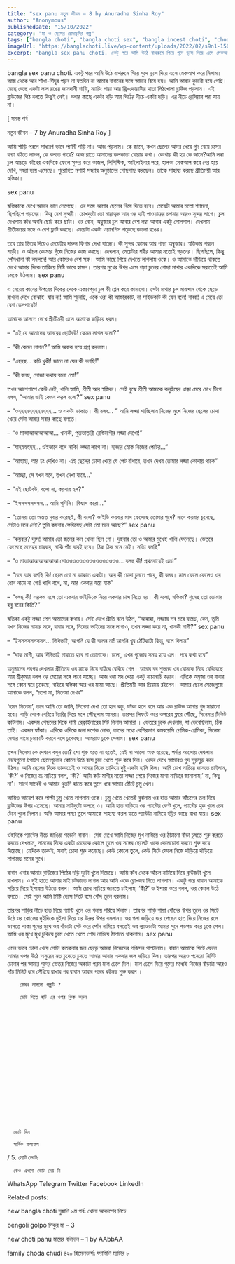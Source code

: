 ```yaml
---
title: "sex panu নতুন জীবন – 8 by Anuradha Sinha Roy"
author: "Anonymous"
publishedDate: "15/10/2022"
category: "মা ও ছেলের চোদাচুদির গল্প"
tags: ["bangla choti", "bangla choti sex", "bangla incest choti", "chodon choti"]
imageUrl: "https://banglachoti.live/wp-content/uploads/2022/02/s9n1-150x150.jpg"
excerpt: "bangla sex panu choti. একটু পরে আমি উঠে বাথরুমে গিয়ে গুদে ড্যুস দিয়ে এসে মেকআপ করে নিলাম। আজ থেকে আর শাঁখা-সিঁদুর পড়ব না যতদিন না আমার বাবানের সঙ্গে আমার বিয়ে হয়। আমি আবার কুমারী হয়ে গেছি। বেছে বেছে এ..."
---
```


bangla sex panu choti. একটু পরে আমি উঠে বাথরুমে গিয়ে গুদে ড্যুস দিয়ে এসে মেকআপ করে নিলাম। আজ থেকে আর শাঁখা-সিঁদুর পড়ব না যতদিন না আমার বাবানের সঙ্গে আমার বিয়ে হয়। আমি আবার কুমারী হয়ে গেছি। বেছে বেছে একটা লাল রঙের জামদানী শাড়ি, ম্যাচিং শায়া আর থ্রি-কোয়ার্টার হাতা পিঠখোলা ব্লাউজ পড়লাম। এই ব্লাউজের পিঠ বলতে কিছুই নেই। গলার কাছে একটা দড়ি আর পিঠের নীচে একটা দড়ি। এর নীচে ব্রেসিয়ার পরা যায় না।


[
সমস্ত পর্ব


নতুন জীবন – 7 by Anuradha Sinha Roy
]


আমি শাড়ি পরলে সাধারণ ভাবে প্যান্টি পড়ি না। আজ পড়লাম। কে জানে, কখন ছেলের আদর খেয়ে গুদ বেয়ে রসের বন্যা বইতে লাগল, কে বলতে পারে? আজ রাতে আমাদের কলকাতা ঘোরার কথা। কোথায় কী হয় কে জানে?আমি লম্বা চুল আচড়ে কাঁধের একদিকে ফেলে সুন্দর করে কাজল, লিপিস্টিক, আইলাইনার পরে, হালকা মেকআপ করে বের হয়ে দেখি, সন্ধ্যা হয়ে এসেছে। পুরোহিত মশাই সন্ধ্যার অনুষ্ঠানের গোছগাছ করছেন। তাকে সাহায্য করছে প্রীতিময়ী আর স্বস্তিকা।


sex panu


স্বস্তিকাকে দেখে আমার ভাল লেগেছে। ওর সঙ্গে আমার ছেলের বিয়ে দিতে হবে। মেয়েটা আমার মতো শ্যামলা, ছিপছিপে গড়নের। কিন্তু বেশ সুন্দরী। চোখদুটো তো মারাত্বক আর ওর হাই পাওয়ারের চশমায় আরও সুন্দর লাগে। চুল দেখলাম কাঁধ অবধি ছোট করে ছাটা। ওর বোন, অম্বুজার চুল আবার বেশ লম্বা আবার একটু গোলগাল। দেখলাম প্রীতীময়ের সঙ্গে ও বেশ ফ্লার্ট করছে। মেয়েটা একটা ওয়ানপিস পড়েছে কালো রঙের।


তবে তার ভিতর দিয়েও মেয়েটার দারুন ফিগার দেখা যাচ্ছে। কী সুন্দর কোমর আর পাছা অম্বুজার। স্বস্তিকার পরনে শাড়ী। ও আঁচল কোমরে গুঁজে নিজের কাজ করছে। দেখলাম, মেয়েটার শরীর আমার মতোই গড়নের। ছিপছিপে, কিন্তু পোঁদখানা কী লদলদে! আর কোমরও বেশ সরু। আমি কাছে গিয়ে দেখতে লাগলাম ওকে। ও আমাকে দাঁড়িয়ে থাকতে দেখে আমার দিকে তাকিয়ে মিষ্টি ভাবে হাসল। তারপর মুখের উপর এসে পড়া চুলের গোছা মাথার একদিকে সরাতেই আমি চমকে উঠলাম। sex panu


এ মেয়ের কানের উপরের দিকের থেকে একচাপড়া চুল কী প্লেন করে কামানো। সেটা মাথার চুল মাঝখান থেকে ছেড়ে রাখলে দেখে বোঝাই  যায় না! আমি শুনেছি, একে ওরা কী আন্ডারকাট, না সাইডকাট কী যেন বলে! বাব্বা! এ মেয়ে তো বেশ ডেসপারেট!

আমাকে আসতে দেখে প্রীতীময়ী এসে আমাকে জড়িয়ে ধরল।

– “এই যে আমাদের আদরের ছোটবউ! কেমন লাগল বলো?”












– “কী কেমন লাগল?” আমি অবাক হয়ে প্রশ্ন করলাম।

– “এহহহ… কচি খুকী! জানে না যেন কী বলছি!”

– “কী বলছ, সোজা কথায় বলো তো!”


তখন আশেপাশে কেউ নেই, খালি আমি, প্রীতী আর স্বস্তিকা। সেই বুঝে প্রীতী আমাকে কনুইয়ের ধাক্কা মেরে চোখ টিপে বলল, “আমার ভাই কেমন করল বলো?” sex panu


– “ওহহহহহহহহহহহহ… ও একটা ডাকাত। কী বলব… ” আমি লজ্জা পাচ্ছিলাম নিজের মুখে নিজের ছেলের চোদা খেয়ে সেটা আবার সবার কাছে বলতে।


– “ও মাআআআআআআ… খানকী, পুতভাতারী রেন্ডিমাগীর লজ্জা দেখো!”


– “যাহহহহহহ… ওইভাবে বলে নাকি! লজ্জা লাগে না। হাজার হোক নিজের পেটের…”


– “আহাহা, আর ঢং দেখিও না। এই ছেলের চোদা খেয়ে যে পেট বাঁধাবে, তখন দেখব তোমার লজ্জা কোথায় থাকে”


– “আচ্ছা, সে যখন হবে, তখন দেখা যাবে…”


– “এই ছোটবউ, বলো না, কয়বার হল?”


– “ইসসসসসসসস… আমি গুণিনি। বিশ্বাস করো…”


– “তোমরা তো অন্তত দুবার করেছই, কী বলো? ভাইডি কয়বার মাল ফেলেছে তোমার গুদে? মানে কয়বার চুদেছে, সেটাও মনে নেই? তুমি কয়বার ফেদিয়েছ সেটা তো মনে আছে?” sex panu


– “কয়বার? দ্যুস! আমার তো জলের কল খোলা ছিল গো। দুইবার তো ও আমার মুখেই খালি ফেলেছে। ভেতরে ফেলেছে মনেহয় চারবার, নাকি পাঁচ বারই হবে। ঠিক ঠিক মনে নেই। সত্যি বলছি”


– “ও মাআআআআআআআ গোওওওওওওওওওওওওওওওও… বলছ কী! প্রথমবারেই এত!”


– “তবে আর বলছি কি! ছেলে তো না ডাকাত একটা। আর কী চোদা চুদতে পারে, কী বলব। মাল ফেলে ফেলেও ওর ধোন নামে না গো! খালি বলে, মা, আর একবার হয়ে যাক”


– “বলছ কী! এরকম হলে তো একবার ভাইডিকে নিয়ে একবার চান্স নিতে হয়। কী বলো, স্বস্তিকা? শুনেছ তো তোমার হবু বরের কির্তি?”


স্বতিকা একটু লজ্জা পেল আমাদের কথায়। সেই দেখে প্রীতি বলে উঠল, “আহাহা, লজ্জায় সব মরে যাচ্ছে, কেন, তুমি যখন নিজের মামার সঙ্গে, বাবার সঙ্গে, নিজের ভাইদের সঙ্গে লাগাও, তখন লজ্জা করে না, খানকী মাগী?” sex panu


– “ইসসসসসসসসস… দিদিভাই, আপনি যে কী বলেন না! আপনি খুব ঠোঁটকাটা কিন্তু, বলে দিলাম”


– “থাক মাগী, আর দিদিভাই মারাতে হবে না তোমাকে। চলো, এখন পুজোর সময় হয়ে এল। পরে কথা হবে”


অনুষ্ঠানের পরপর দেখলাম প্রীতিময় ওর মাকে নিয়ে বাইরে বেরিয়ে গেল। আমার বর শুভময় ওর বোনকে নিয়ে বেরিয়েছে আর শ্রীকুমার বলল ওর মেয়ের সঙ্গে পাবে যাচ্ছে। আজ ওরা মদ খেয়ে একটু নাচানাচি করবে। এদিকে অম্বুজা ওর বাবার সঙ্গে কোন ঘরে ঢুকেছে, বাইরে স্বস্তিকা আর ওর মামা আছে। প্রীতিময়ী আর প্রিয়ময় রইলেন। আমার ছেলে সেজেগুজে আমাকে বলল, “চলো মা, সিনেমা দেখব”


‘হমম সিনেমা’, তবে আমি তো জানি, সিনেমা দেখা তো হবে কচু, ফাঁকা হলে বসে আর এক রাউন্ড আমার গুদ মারানো হবে। বাড়ি থেকে বেরিয়ে ট্যাক্সি নিয়ে মলে পৌঁছলাম আমরা। তারপর লিফটে করে ওপরের ফ্লরে পৌঁছে, সিনেমার টিকিট কাটলাম। একদম পেছনের দিকে দামী রেক্লাইনারের সিট নিলাম আমারা । ভেতরে ঢুকে দেখলাম, যা ভেবেছিলাম, ঠিক তাই। একদম ফাঁকা। এদিকে ওদিকে জনা দশেক লোক, তাদের মধ্যে বেশিরভাগ কমবয়েসি প্রেমিক-প্রেমিকা, সিনেমা দেখার নামে চুমাচাটি করবে বলে ঢুকেছে। আমরাও ঢুকে গেলাম। sex panu


তখন সিনেমা কে দেখবে বলুন তো? শো শুরু হতে না হতেই, যেই না আলো অফ হয়েছে, পর্দার আলোয় দেখলাম মেয়েগুলো টপাটপ ছেলেগুলোর কোলে উঠে বসে চুমা খেতে শুরু করে দিল। ওদের দেখে আমারও গুদ সুড়সুড় করে উঠল। আমি ছেলের দিকে তাকাতেই ও আমার দিকে তাকিয়ে দুষ্টু একটা হাসি দিল। আমি চোখ নাচিয়ে জানতে চাইলাম, ‘কী?’ ও নিজের ভ্রূ নাচিয়ে বলল, ‘কী?’ আমি কচি মাগীর মতো লজ্জা পেয়ে নিজের মাথা নাড়িরে জানালাম,’ না, কিছু না’। সাথে সাথেই ও আমার থুতনি হাতে করে তুলে ধরে আমার ঠোঁটে চুমু খেল।


আমিও আয়েশ করে পাল্টা চুমু খেতে লাগলাম ওকে। চুমু খেতে খেতেই বুঝলাম ওর হাত আমার আঁচলের তল দিয়ে ব্লাউজের উপর এসেছে। আমার মাইদুটো ডলছে ও। আমি হাত বাড়িয়ে ওর প্যান্টের বেল্ট খুলে, প্যান্টের হুক খুলে চেন টেনে খুলে দিলাম। অভি আমার পাছা তুলে আমাকে সাহায্য করল যাতে প্যান্টটা নামিয়ে হাঁটুর কাছে রাখা যায়। sex panu


ওইদিকে প্যান্টের নীচে জাঙিয়া পড়েনি বাবান। সেই দেখে আমি নিজের মুখ নামিয়ে ওর ঠাটানো বাঁড়া চুষতে শুরু করতে করতে দেখলাম, সামনের দিকে একটা মেয়েকে কোলে তুলে ওর সঙ্গের ছেলেটা ওকে কোলচোদা করতে শুরু করে দিয়েছে। যেদিকে তাকাই, সবাই চোদা শুরু করেছে। কেউ কোলে তুলে, কেউ সিটে ফেলে নিজে দাঁড়িয়ে দাঁড়িয়ে লাগাচ্ছে মনের সুখে।


বাবান এবার আমার ব্লাউজের পিঠের দড়ি দুটো খুলে দিয়েছে। আমি কাঁধ থেকে আঁচল নামিয়ে দিয়ে ব্লাউজটা খুলে রাখলাম। ও দুই হাতে আমার মাই চটকাতে লাগল আর আমি ওকে ব্লো-জব দিতে লাগলাম। একটু পরে বাবান আমাকে সরিয়ে দিয়ে ইশারায় উঠতে বলল। আমি চোখ নাচিয়ে জানতে চাইলাম, ‘কী?’ ও ইশারা করে বলল, ওর কোলে উঠে বসতে। সেই শুনে আমি মিষ্টি হেসে সিটে বসে পোঁদ তুলে ধরলাম।


তারপর শাড়ির নীচে হাত দিয়ে প্যান্টি খুলে ওর গলায় পরিয়ে দিলাম। তারপর শাড়ি শায়া পোঁদের উপর তুলে ওর সিটে উঠে ওর কোলের দুইদিকে দুইপা দিয়ে ওর উরুর উপর বসলাম। ওর গলা জড়িয়ে ধরে পেছেন হাত দিয়ে নিজের রসে ভাসতে থাকা গুদের মুখে ওর বাঁড়াটা সেট করে পোঁদ নামিয়ে বসতেই ওর ল্যাওড়াটা আমার গুদে পড়পড় করে ঢুকে গেল। আমি ওর মুখে মুখ ঢুকিয়ে চুমে খেতে খেতে পোঁদ নাচিয়ে ঠাপাতে থাকলাম। sex panu


এমন ভাবে চোদা খেয়ে গোটা কতকবার জল ছেড়ে আমরা নিজেদের পজিসন পাল্টালাম। বাবান আমাকে সিটে ফেলে আমার ওপর উঠে অসুরের মত চুদেতে চুদতে আমার আবার একবার জল ঝড়িয়ে দিল। তারপর আরও পনেরো মিনিট চোদার পর আমার গুদের ভেতর নিজের অকাট্য গরম মাল ঢেলে দিল। মাল ঢেলে দিয়ে গুদের মধ্যেই নিজের বাঁড়াটা আরও পাঁচ মিনিট ধরে সেঁধিয়ে রাখার পর বাবান আবার পরের রউনড শুরু করল ।


 
 
 
        কেমন লাগলো গল্পটি ?      
 
        ভোট দিতে হার্ট এর ওপর ক্লিক করুন      
 
 
 
 
 
 
 
 
 
 
 
 
 
 
 
 
 
 
 
 
 
      ভোট দিন    
 
      সার্বিক ফলাফল 
 / 5. মোট ভোটঃ 
 
 
      কেও এখনো ভোট দেয় নি    
 
 
 
 
WhatsApp
Telegram
Twitter
Facebook
LinkedIn




Related posts:






new bangla choti সুহানি ৯ম পর্বঃ খোলা আকাশের নিচে




bengoli golpo পিকুর মা – 3




new choti panu মায়ের বলিদান – 1 by AAbbAA




family choda chudi ৪২০ হিমেলভার্সঃ ফ্যামিলি ম্যাটার ৮
